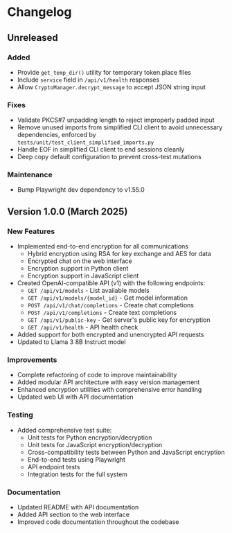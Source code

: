 # Changelog

## Unreleased

### Added
- Provide `get_temp_dir()` utility for temporary token.place files
- Include `service` field in `/api/v1/health` responses
- Allow `CryptoManager.decrypt_message` to accept JSON string input

### Fixes
- Validate PKCS#7 unpadding length to reject improperly padded input
- Remove unused imports from simplified CLI client to avoid unnecessary dependencies,
  enforced by `tests/unit/test_client_simplified_imports.py`
- Handle EOF in simplified CLI client to end sessions cleanly
- Deep copy default configuration to prevent cross-test mutations

### Maintenance
- Bump Playwright dev dependency to v1.55.0

## Version 1.0.0 (March 2025)

### New Features
- Implemented end-to-end encryption for all communications
  - Hybrid encryption using RSA for key exchange and AES for data
  - Encrypted chat on the web interface
  - Encryption support in Python client
  - Encryption support in JavaScript client
- Created OpenAI-compatible API (v1) with the following endpoints:
  - `GET /api/v1/models` - List available models
  - `GET /api/v1/models/{model_id}` - Get model information
  - `POST /api/v1/chat/completions` - Create chat completions
  - `POST /api/v1/completions` - Create text completions
  - `GET /api/v1/public-key` - Get server's public key for encryption
  - `GET /api/v1/health` - API health check
- Added support for both encrypted and unencrypted API requests
- Updated to Llama 3 8B Instruct model

### Improvements
- Complete refactoring of code to improve maintainability
- Added modular API architecture with easy version management
- Enhanced encryption utilities with comprehensive error handling
- Updated web UI with API documentation

### Testing
- Added comprehensive test suite:
  - Unit tests for Python encryption/decryption
  - Unit tests for JavaScript encryption/decryption
  - Cross-compatibility tests between Python and JavaScript encryption
  - End-to-end tests using Playwright
  - API endpoint tests
  - Integration tests for the full system

### Documentation
- Updated README with API documentation
- Added API section to the web interface
- Improved code documentation throughout the codebase
